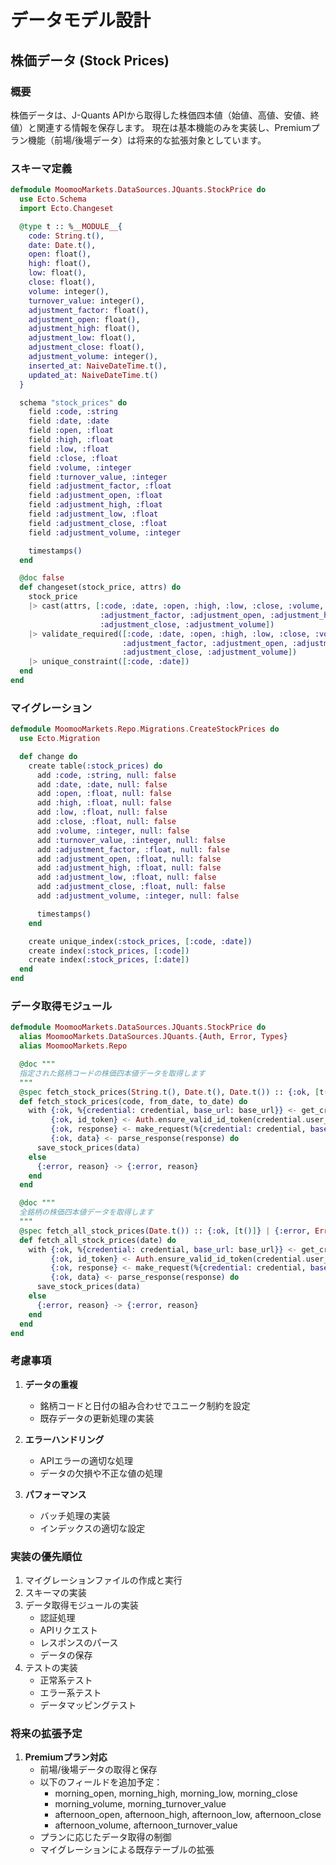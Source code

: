 # データモデル設計

## 株価データ (Stock Prices)

### 概要
株価データは、J-Quants APIから取得した株価四本値（始値、高値、安値、終値）と関連する情報を保存します。
現在は基本機能のみを実装し、Premiumプラン機能（前場/後場データ）は将来的な拡張対象としています。

### スキーマ定義
```elixir
defmodule MoomooMarkets.DataSources.JQuants.StockPrice do
  use Ecto.Schema
  import Ecto.Changeset

  @type t :: %__MODULE__{
    code: String.t(),
    date: Date.t(),
    open: float(),
    high: float(),
    low: float(),
    close: float(),
    volume: integer(),
    turnover_value: integer(),
    adjustment_factor: float(),
    adjustment_open: float(),
    adjustment_high: float(),
    adjustment_low: float(),
    adjustment_close: float(),
    adjustment_volume: integer(),
    inserted_at: NaiveDateTime.t(),
    updated_at: NaiveDateTime.t()
  }

  schema "stock_prices" do
    field :code, :string
    field :date, :date
    field :open, :float
    field :high, :float
    field :low, :float
    field :close, :float
    field :volume, :integer
    field :turnover_value, :integer
    field :adjustment_factor, :float
    field :adjustment_open, :float
    field :adjustment_high, :float
    field :adjustment_low, :float
    field :adjustment_close, :float
    field :adjustment_volume, :integer

    timestamps()
  end

  @doc false
  def changeset(stock_price, attrs) do
    stock_price
    |> cast(attrs, [:code, :date, :open, :high, :low, :close, :volume, :turnover_value, 
                    :adjustment_factor, :adjustment_open, :adjustment_high, :adjustment_low, 
                    :adjustment_close, :adjustment_volume])
    |> validate_required([:code, :date, :open, :high, :low, :close, :volume, :turnover_value,
                         :adjustment_factor, :adjustment_open, :adjustment_high, :adjustment_low,
                         :adjustment_close, :adjustment_volume])
    |> unique_constraint([:code, :date])
  end
end
```

### マイグレーション
```elixir
defmodule MoomooMarkets.Repo.Migrations.CreateStockPrices do
  use Ecto.Migration

  def change do
    create table(:stock_prices) do
      add :code, :string, null: false
      add :date, :date, null: false
      add :open, :float, null: false
      add :high, :float, null: false
      add :low, :float, null: false
      add :close, :float, null: false
      add :volume, :integer, null: false
      add :turnover_value, :integer, null: false
      add :adjustment_factor, :float, null: false
      add :adjustment_open, :float, null: false
      add :adjustment_high, :float, null: false
      add :adjustment_low, :float, null: false
      add :adjustment_close, :float, null: false
      add :adjustment_volume, :integer, null: false

      timestamps()
    end

    create unique_index(:stock_prices, [:code, :date])
    create index(:stock_prices, [:code])
    create index(:stock_prices, [:date])
  end
end
```

### データ取得モジュール
```elixir
defmodule MoomooMarkets.DataSources.JQuants.StockPrice do
  alias MoomooMarkets.DataSources.JQuants.{Auth, Error, Types}
  alias MoomooMarkets.Repo

  @doc """
  指定された銘柄コードの株価四本値データを取得します
  """
  @spec fetch_stock_prices(String.t(), Date.t(), Date.t()) :: {:ok, [t()]} | {:error, Error.t()}
  def fetch_stock_prices(code, from_date, to_date) do
    with {:ok, %{credential: credential, base_url: base_url}} <- get_credential(),
         {:ok, id_token} <- Auth.ensure_valid_id_token(credential.user_id),
         {:ok, response} <- make_request(%{credential: credential, base_url: base_url}, id_token, code, from_date, to_date),
         {:ok, data} <- parse_response(response) do
      save_stock_prices(data)
    else
      {:error, reason} -> {:error, reason}
    end
  end

  @doc """
  全銘柄の株価四本値データを取得します
  """
  @spec fetch_all_stock_prices(Date.t()) :: {:ok, [t()]} | {:error, Error.t()}
  def fetch_all_stock_prices(date) do
    with {:ok, %{credential: credential, base_url: base_url}} <- get_credential(),
         {:ok, id_token} <- Auth.ensure_valid_id_token(credential.user_id),
         {:ok, response} <- make_request(%{credential: credential, base_url: base_url}, id_token, date),
         {:ok, data} <- parse_response(response) do
      save_stock_prices(data)
    else
      {:error, reason} -> {:error, reason}
    end
  end
end
```

### 考慮事項

1. **データの重複**
   - 銘柄コードと日付の組み合わせでユニーク制約を設定
   - 既存データの更新処理の実装

2. **エラーハンドリング**
   - APIエラーの適切な処理
   - データの欠損や不正な値の処理

3. **パフォーマンス**
   - バッチ処理の実装
   - インデックスの適切な設定

### 実装の優先順位

1. マイグレーションファイルの作成と実行
2. スキーマの実装
3. データ取得モジュールの実装
   - 認証処理
   - APIリクエスト
   - レスポンスのパース
   - データの保存
4. テストの実装
   - 正常系テスト
   - エラー系テスト
   - データマッピングテスト

### 将来の拡張予定

1. **Premiumプラン対応**
   - 前場/後場データの取得と保存
   - 以下のフィールドを追加予定：
     - morning_open, morning_high, morning_low, morning_close
     - morning_volume, morning_turnover_value
     - afternoon_open, afternoon_high, afternoon_low, afternoon_close
     - afternoon_volume, afternoon_turnover_value
   - プランに応じたデータ取得の制御
   - マイグレーションによる既存テーブルの拡張 